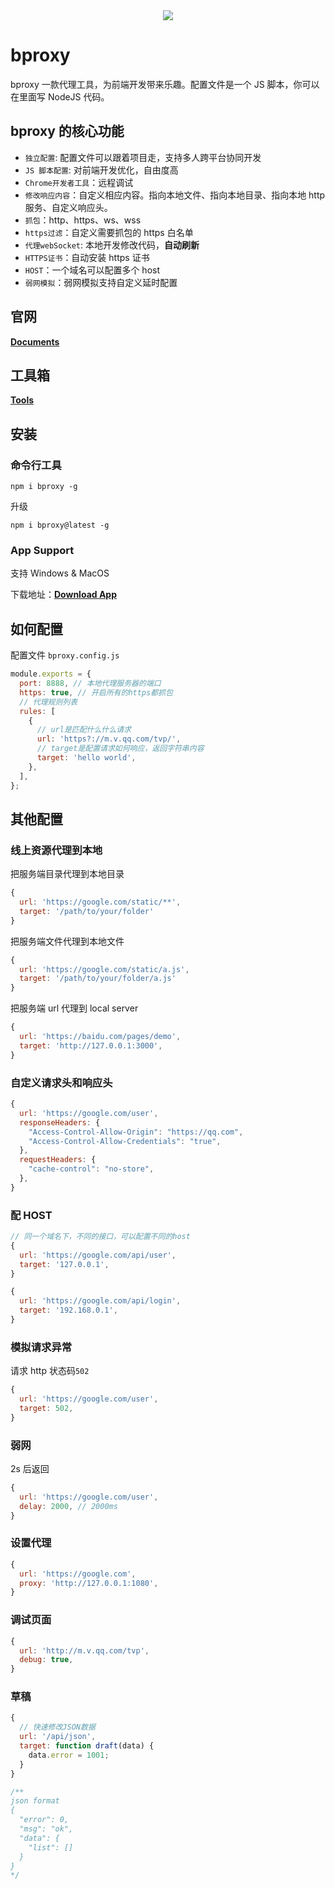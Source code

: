 <div style="text-align:center;">
<img src="https://img.duelpeak.com/duelpeak/202406/3b7d0374f460d5f94df9f4433d6a2acb55757064f1f47033383d06b0decb7cc6.webp" />
</div>

# bproxy

bproxy 一款代理工具，为前端开发带来乐趣。配置文件是一个 JS 脚本，你可以在里面写 NodeJS 代码。

## bproxy 的核心功能

- `独立配置`: 配置文件可以跟着项目走，支持多人跨平台协同开发
- `JS 脚本配置`: 对前端开发优化，自由度高
- `Chrome开发者工具`：远程调试
- `修改响应内容`：自定义相应内容。指向本地文件、指向本地目录、指向本地 http 服务、自定义响应头。
- `抓包`：http、https、ws、wss
- `https过滤`：自定义需要抓包的 https 白名单
- `代理webSocket`: 本地开发修改代码，**自动刷新**
- `HTTPS证书`：自动安装 https 证书
- `HOST`：一个域名可以配置多个 host
- `弱网模拟`：弱网模拟支持自定义延时配置

## 官网

**[Documents](https://www.hahahehe.cn/pages/bproxy)**

## 工具箱

**[Tools](https://www.hahahehe.cn/tools/)**

## 安装

### 命令行工具

```
npm i bproxy -g
```

升级

```
npm i bproxy@latest -g
```

### App Support

支持 Windows & MacOS

下载地址：**[Download App](https://www.duelpeak.com/pages/bproxy)**

## 如何配置

配置文件 `bproxy.config.js`

```js
module.exports = {
  port: 8888, // 本地代理服务器的端口
  https: true, // 开启所有的https都抓包
  // 代理规则列表
  rules: [
    {
      // url是匹配什么什么请求
      url: 'https?://m.v.qq.com/tvp/',
      // target是配置请求如何响应，返回字符串内容
      target: 'hello world',
    },
  ],
};
```

## 其他配置

### 线上资源代理到本地

把服务端目录代理到本地目录

```js
{
  url: 'https://google.com/static/**',
  target: '/path/to/your/folder'
}
```

把服务端文件代理到本地文件

```js
{
  url: 'https://google.com/static/a.js',
  target: '/path/to/your/folder/a.js'
}
```

把服务端 url 代理到 local server

```js
{
  url: 'https://baidu.com/pages/demo',
  target: 'http://127.0.0.1:3000',
}
```

### 自定义请求头和响应头

```js
{
  url: 'https://google.com/user',
  responseHeaders: {
    "Access-Control-Allow-Origin": "https://qq.com",
    "Access-Control-Allow-Credentials": "true",
  },
  requestHeaders: {
    "cache-control": "no-store",
  },
}
```

### 配 HOST

```js
// 同一个域名下，不同的接口，可以配置不同的host
{
  url: 'https://google.com/api/user',
  target: '127.0.0.1',
}

{
  url: 'https://google.com/api/login',
  target: '192.168.0.1',
}
```

### 模拟请求异常

请求 http 状态码`502`

```js
{
  url: 'https://google.com/user',
  target: 502,
}
```

### 弱网

2s 后返回

```js
{
  url: 'https://google.com/user',
  delay: 2000, // 2000ms
}
```

### 设置代理

```js
{
  url: 'https://google.com',
  proxy: 'http://127.0.0.1:1080',
}
```

### 调试页面

```js
{
  url: 'http://m.v.qq.com/tvp',
  debug: true,
}
```

### 草稿

```js
{
  // 快速修改JSON数据
  url: '/api/json',
  target: function draft(data) {
    data.error = 1001;
  }
}

/**
json format
{
  "error": 0,
  "msg": "ok",
  "data": {
    "list": []
  }
}
*/
```
